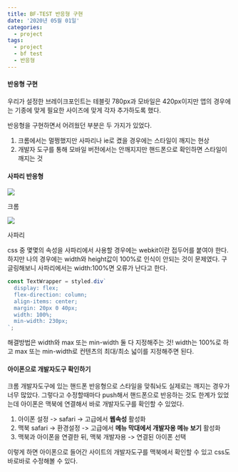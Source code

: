 ```yaml
---
title: BF-TEST 반응형 구현
date: '2020년 05월 01일'
categories:
  - project
tags:
  - project
  - bf test
  - 반응형
---
```


#### 반응형 구현

우리가 설정한 브레이크포인트는 테블릿 780px과 모바일은 420px이지만 앱의 경우에는 기종에 맞게 필요한 사이즈에 맞게 각자 추가하도록 했다.

반응형을 구현하면서 어려웠던 부분은 두 가지가 있었다.

1. 크롬에서는 멀쩡했지만 사파리나 ie로 켰을 경우에는 스타일이 깨지는 현상
2. 개발자 도구를 통해 모바일 버전에서는 안깨지지만 핸드폰으로 확인하면 스타일이 깨지는 것

#### 사파리 반응형

![](https://images.velog.io/images/ppl8709/post/1c24f3d6-fb28-4dab-929b-df74776cb79f/about1.png)

크롬

![](https://images.velog.io/images/ppl8709/post/de98a95e-8ff4-4fde-bfdd-98c1e78a79c7/about2.png)

사파리

css 중 몇몇의 속성을 사파리에서 사용할 경우에는 webkit이란 접두어를 붙여야 한다. 하지만 나의 경우에는 width와 height값이 100%로 인식이 안되는 것이 문제였다. 구글링해보니 사파리에서는 width:100%면 오류가 난다고 한다.

```js
const TextWrapper = styled.div`
  display: flex;
  flex-direction: column;
  align-items: center;
  margin: 20px 0 40px;
  width: 100%;
  min-width: 230px;
`;
```

해결방법은 width와 max 또는 min-width 둘 다 지정해주는 것! width는 100%로 하고 max 또는 min-width로 컨텐츠의 최대/최소 넓이를 지정해주면 된다.

#### 아이폰으로 개발자도구 확인하기

크롬 개발자도구에 있는 핸드폰 반응형으로 스타일을 맞춰놔도 실제로는 깨지는 경우가 너무 많았다. 그렇다고 수정할때마다 push해서 핸드폰으로 반응하는 것도 한계가 있었는데 아이폰은 맥북에 연결해서 바로 개발자도구를 확인할 수 있었다.

1. 아이폰 설정 -> safari -> 고급에서 **웹속성** 활성화
2. 맥북 safari -> 환경설정 -> 고급에서 **메뉴 막대에서 개발자용 메뉴 보기** 활성화
3. 맥북과 아이폰을 연결한 뒤, 맥북 개발자용 -> 연결된 아이폰 선택

이렇게 하면 아이폰으로 들어간 사이트의 개발자도구를 맥북에서 확인할 수 있고 css도 바로바로 수정해볼 수 있다.
